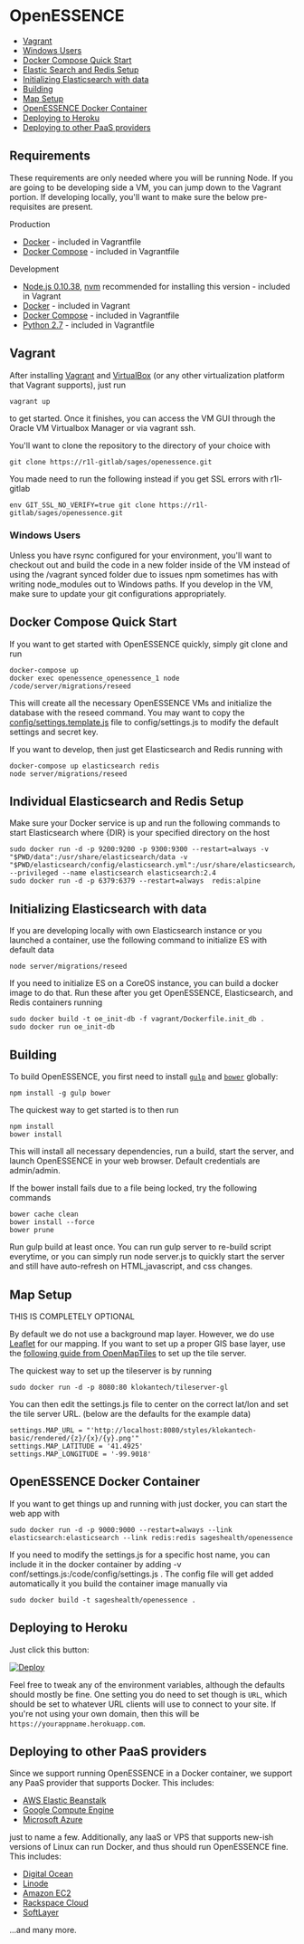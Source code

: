 # OpenESSENCE

* [Vagrant](#vagrant)
* [Windows Users](#windows-users)
* [Docker Compose Quick Start](#quick-start-docker-compose)
* [Elastic Search and Redis Setup](#elasticsearch-and-redis-setup)
* [Initializing Elasticsearch with data](#initializing-elasticsearch-with-data)
* [Building](#building)
* [Map Setup](#map-setup)
* [OpenESSENCE Docker Container](#openessence-docker-container)
* [Deploying to Heroku](#deploying-to-heroku)
* [Deploying to other PaaS providers](#deploying-to-other-paas-providers)


## Requirements

These requirements are only needed where you will be running Node. If you are going to be developing side a VM, you can jump down to the Vagrant portion. 
If developing locally, you'll want to make sure the below pre-requisites are present.

Production

 * [Docker](https://www.docker.com/) - included in Vagrantfile
 * [Docker Compose](https://docs.docker.com/compose/install/) - included in Vagrantfile

Development
 * [Node.js 0.10.38](http://nodejs.org), [nvm](https://github.com/creationix/nvm) recommended for installing this version - included in Vagrant 
 * [Docker](https://www.docker.com/) - included in Vagrant
 * [Docker Compose](https://docs.docker.com/compose/install/) - included in Vagrantfile
 * [Python 2.7](https://www.python.org/download/releases/2.7/) - included in Vagrantfile

## Vagrant

After installing [Vagrant](https://www.vagrantup.com) and [VirtualBox](https://www.virtualbox.org/) (or any other
virtualization platform that Vagrant supports), just run

    vagrant up

to get started. Once it finishes, you can access the VM GUI through the Oracle VM Virtualbox Manager or via vagrant ssh.

You'll want to clone the repository to the directory of your choice with

    git clone https://r1l-gitlab/sages/openessence.git

You made need to run the following instead if you get SSL errors with r1l-gitlab

    env GIT_SSL_NO_VERIFY=true git clone https://r1l-gitlab/sages/openessence.git

### Windows Users

Unless you have rsync configured for your environment, you'll want to checkout out and build the code in a new folder inside of the VM instead 
of using the /vagrant synced folder due to issues npm sometimes has with writing node_modules out to Windows paths. If you develop in the VM, make sure 
to update your git configurations appropriately. 

## Docker Compose Quick Start

If you want to get started with OpenESSENCE quickly, simply git clone and run

    docker-compose up
    docker exec openessence_openessence_1 node /code/server/migrations/reseed

This will create all the necessary OpenESSENCE VMs and initialize the database with the reseed command. You may want to copy 
the [config/settings.template.js](config/settings.template.js) file to config/settings.js to modify the default settings and secret key. 

If you want to develop, then just get Elasticsearch and Redis running with

    docker-compose up elasticsearch redis
    node server/migrations/reseed

## Individual Elasticsearch and Redis Setup

Make sure your Docker service is up and run the following commands to start Elasticsearch where {DIR} is your specified directory on the host

    sudo docker run -d -p 9200:9200 -p 9300:9300 --restart=always -v "$PWD/data":/usr/share/elasticsearch/data -v "$PWD/elasticsearch/config/elasticsearch.yml":/usr/share/elasticsearch/config/elasticsearch.yml --privileged --name elasticsearch elasticsearch:2.4
    sudo docker run -d -p 6379:6379 --restart=always  redis:alpine


## Initializing Elasticsearch with data

If you are developing locally with own Elasticsearch instance or you launched a container, use the following command to initialize ES with default data

    node server/migrations/reseed

If you need to initialize ES on a CoreOS instance, you can build a docker image to do that. Run these after you get OpenESSENCE, Elasticsearch, and Redis containers running

    sudo docker build -t oe_init-db -f vagrant/Dockerfile.init_db .
    sudo docker run oe_init-db

## Building

To build OpenESSENCE, you first need to install [`gulp`](http://gulpjs.com) and [`bower`](http://bower.io) globally:

    npm install -g gulp bower

The quickest way to get started is to then run

    npm install
    bower install

This will install all necessary dependencies, run a build, start the server, and launch OpenESSENCE in your web browser. Default credentials are admin/admin.

If the bower install fails due to a file being locked, try the following commands

    bower cache clean
    bower install --force
    bower prune

Run gulp build at least once. You can run gulp server to re-build script everytime, or you can simply run node server.js to quickly start the server and 
still have auto-refresh on HTML,javascript, and css changes.


## Map Setup

THIS IS COMPLETELY OPTIONAL

By default we do not use a background map layer. However, we do use [Leaflet](http://leafletjs.com/) for our mapping. If you want to set up a proper GIS base layer, use the 
[following guide from OpenMapTiles](https://openmaptiles.org/docs/) to set up the tile server. 

The quickest way to set up the tileserver is by running 

    sudo docker run -d -p 8080:80 klokantech/tileserver-gl

You can then edit the settings.js file to center on the correct lat/lon and set the tile server URL. (below are the defaults for the example data)

    settings.MAP_URL = "'http://localhost:8080/styles/klokantech-basic/rendered/{z}/{x}/{y}.png'"
    settings.MAP_LATITUDE = '41.4925'
    settings.MAP_LONGITUDE = '-99.9018'

## OpenESSENCE Docker Container
If you want to get things up and running with just docker, you can start the web app with

    sudo docker run -d -p 9000:9000 --restart=always --link elasticsearch:elasticsearch --link redis:redis sageshealth/openessence

If you need to modify the settings.js for a specific host name, you can include it in the docker container by adding -v conf/settings.js:/code/config/settings.js .
The config file will get added automatically it you build the container image manually via

    sudo docker build -t sageshealth/openessence .

## Deploying to Heroku

Just click this button:

[![Deploy](https://www.herokucdn.com/deploy/button.png)](https://heroku.com/deploy?template=https://github.com/sages-health/openessence)

Feel free to tweak any of the environment variables, although the defaults should mostly be fine. One setting you do
 need to set though is `URL`, which should be set to whatever URL clients will use to connect to your site. If you're
 not using your own domain, then this will be `https://yourappname.herokuapp.com`.


## Deploying to other PaaS providers

Since we support running OpenESSENCE in a Docker container, we support any PaaS provider that supports Docker. This includes:

 * [AWS Elastic Beanstalk](http://docs.aws.amazon.com/elasticbeanstalk/latest/dg/create_deploy_docker_eb.html)
 * [Google Compute Engine](https://developers.google.com/compute/docs/containers)
 * [Microsoft Azure](http://azure.microsoft.com/blog/2014/06/09/docker-and-azure-coolness)

just to name a few. Additionally, any IaaS or VPS that supports new-ish versions of Linux can run Docker, and thus
 should run OpenESSENCE fine. This includes:

 * [Digital Ocean](https://www.digitalocean.com/community/tutorials/how-to-use-the-digitalocean-docker-application)
 * [Linode](https://www.linode.com/docs/applications/containers/docker)
 * [Amazon EC2](https://docs.docker.com/installation/amazon)
 * [Rackspace Cloud](https://docs.docker.com/installation/rackspace)
 * [SoftLayer](https://docs.docker.com/installation/softlayer)

...and many more.
